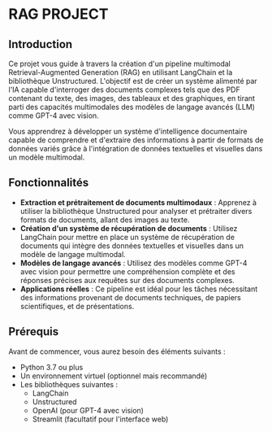 # RAG PROJECT

## Introduction
Ce projet vous guide à travers la création d'un pipeline multimodal Retrieval-Augmented Generation (RAG) en utilisant LangChain et la bibliothèque Unstructured. L'objectif est de créer un système alimenté par l'IA capable d'interroger des documents complexes tels que des PDF contenant du texte, des images, des tableaux et des graphiques, en tirant parti des capacités multimodales des modèles de langage avancés (LLM) comme GPT-4 avec vision.

Vous apprendrez à développer un système d'intelligence documentaire capable de comprendre et d'extraire des informations à partir de formats de données variés grâce à l'intégration de données textuelles et visuelles dans un modèle multimodal.

## Fonctionnalités
- **Extraction et prétraitement de documents multimodaux** : Apprenez à utiliser la bibliothèque Unstructured pour analyser et prétraiter divers formats de documents, allant des images au texte.
- **Création d'un système de récupération de documents** : Utilisez LangChain pour mettre en place un système de récupération de documents qui intègre des données textuelles et visuelles dans un modèle de langage multimodal.
- **Modèles de langage avancés** : Utilisez des modèles comme GPT-4 avec vision pour permettre une compréhension complète et des réponses précises aux requêtes sur des documents complexes.
- **Applications réelles** : Ce pipeline est idéal pour les tâches nécessitant des informations provenant de documents techniques, de papiers scientifiques, et de présentations.

## Prérequis
Avant de commencer, vous aurez besoin des éléments suivants :
- Python 3.7 ou plus
- Un environnement virtuel (optionnel mais recommandé)
- Les bibliothèques suivantes :
  - LangChain
  - Unstructured
  - OpenAI (pour GPT-4 avec vision)
  - Streamlit (facultatif pour l'interface web)
